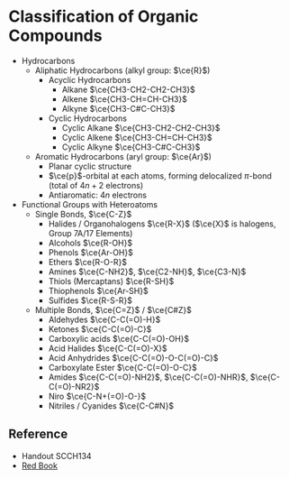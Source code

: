 # Classification of Organic Compounds

* Hydrocarbons
  * Aliphatic Hydrocarbons (alkyl group: $\ce{R}$)
    * Acyclic Hydrocarbons
      * Alkane $\ce{CH3-CH2-CH2-CH3}$
      * Alkene $\ce{CH3-CH=CH-CH3}$
      * Alkyne $\ce{CH3-C#C-CH3}$
    * Cyclic Hydrocarbons
      * Cyclic Alkane $\ce{CH3-CH2-CH2-CH3}$
      * Cyclic Alkene $\ce{CH3-CH=CH-CH3}$
      * Cyclic Alkyne $\ce{CH3-C#C-CH3}$
  * Aromatic Hydrocarbons (aryl group: $\ce{Ar}$)
    * Planar cyclic structure
    * $\ce{p}$-orbital at each atoms, forming delocalized $\pi$-bond (total of $4n+2$ electrons)
    * Antiaromatic: $4n$ electrons
* Functional Groups with Heteroatoms
  * Single Bonds, $\ce{C-Z}$
    * Halides / Organohalogens $\ce{R-X}$ ($\ce{X}$ is halogens, Group 7A/17 Elements)
    * Alcohols $\ce{R-OH}$
    * Phenols $\ce{Ar-OH}$
    * Ethers $\ce{R-O-R}$
    * Amines $\ce{C-NH2}$, $\ce{C2-NH}$, $\ce{C3-N}$
    * Thiols (Mercaptans) $\ce{R-SH}$
    * Thiophenols $\ce{Ar-SH}$
    * Sulfides $\ce{R-S-R}$
  * Multiple Bonds, $\ce{C=Z}$ / $\ce{C#Z}$
    * Aldehydes $\ce{C-C(=O)-H}$
    * Ketones $\ce{C-C(=O)-C}$
    * Carboxylic acids $\ce{C-C(=O)-OH}$
    * Acid Halides $\ce{C-C(=O)-X}$
    * Acid Anhydrides $\ce{C-C(=O)-O-C(=O)-C}$
    * Carboxylate Ester $\ce{C-C(=O)-O-C}$
    * Amides $\ce{C-C(=O)-NH2}$, $\ce{C-C(=O)-NHR}$, $\ce{C-C(=O)-NR2}$
    * Niro $\ce{C-N+(=O)-O-}$
    * Nitriles / Cyanides $\ce{C-C#N}$

## Reference

* Handout SCCH134
* [Red Book](../../Reference/Organic%20chemistry.md)
